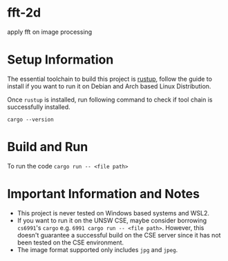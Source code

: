 # fft-2d
apply fft on image processing

Setup Information
=================
The essential toolchain to build this project is [rustup](https://rustup.rs/), follow the guide to install if you want to run it on Debian and Arch based Linux Distribution.

Once `rustup` is installed, run following command to check if tool chain is successfully installed.

`cargo --version`


Build and Run
==============
To run the code
`cargo run -- <file path>`


Important Information and Notes
===============================
- This project is never tested on Windows based systems and WSL2.
- If you want to run it on the UNSW CSE, maybe consider borrowing `cs6991`'s `cargo` e.g. `6991 cargo run -- <file path>`. However, this doesn't guarantee a successful build on the CSE server since it has not been tested on the CSE environment.
- The image format supported only includes `jpg` and `jpeg`.
